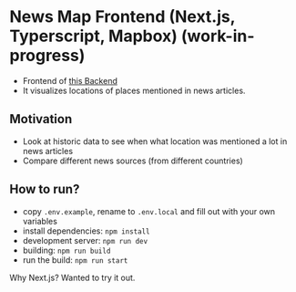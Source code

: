 # News Map Frontend (Next.js, Typerscript, Mapbox) (work-in-progress)
- Frontend of [this Backend](https://github.com/adeveloper-wq/news-map-backend)
- It visualizes locations of places mentioned in news articles.

## Motivation
- Look at historic data to see when what location was mentioned a lot in news articles
- Compare different news sources (from different countries)

## How to run?
- copy `.env.example`, rename to `.env.local` and fill out with your own variables
- install dependencies: `npm install`
- development server: `npm run dev`
- building: `npm run build`
- run the build: `npm run start`

Why Next.js? Wanted to try it out.